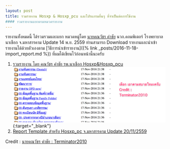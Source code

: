 ```yaml
---
layout: post
title: รวมรายงาน Hosxp & Hosxp_pcu และโปรแกรมอื่นๆ ที่จำเป็นต่อการใช้งาน
#### รวมรายงานแยกตามหมวดรายงาน 
---
```

รายงานทั้งหมดนี้ ได้รวมรวมและแยก หมวดหมู่โดย [นายคณวัชร คำชัย](https://www.facebook.com/nachuak?fref=ts) นวก.คอมพิเตอร์ 
โรงพยาบาลนาเชือก จ.มหาสารคาม  Update 14 พ.ย. 2559 ท่านสามารถ Download รายงานและนำเข้ารายงานได้ด้วยตัวเองตาม [วิธีการนำเข้ารายงาน]({% link _posts/2016-11-18-import_report.md %})
ที่ผมได้เขียนไว้ก่อนหน้านี้นะครับ
 1. [รวมรายงาน โดย คณวัชร คำชัย รพ.นาเชือก Hosxp&Hosxp_pcu  ![ All Reports](/img/setting/all_report2.png) ](http://203.157.185.18/download/hosxp/HOSxP&HOSxP_PCU/Reports){:target="_blank"}
 2. [Report Template สำหรับ Hosxp_pc จ.มหาสารคาม Update 20/11/2559](http://203.157.185.18/download/hosxp/HOSxP%26HOSxP_PCU/Reports/All_reporttemplate_20-11-2559.cds)

Credit : [นายคณวัชร คำชัย : Terminator2010 ](https://www.facebook.com/nachuak?fref=ts)

